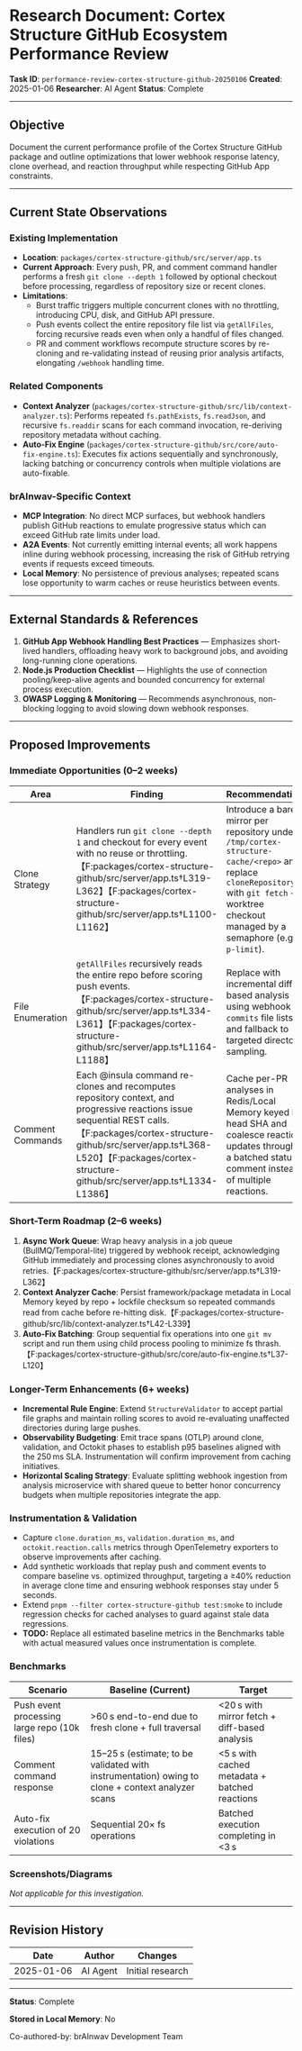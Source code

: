 # Research Document: Cortex Structure GitHub Ecosystem Performance Review

**Task ID**: `performance-review-cortex-structure-github-20250106`
**Created**: 2025-01-06
**Researcher**: AI Agent
**Status**: Complete

---

## Objective

Document the current performance profile of the Cortex Structure GitHub package and outline optimizations that lower webhook response latency, clone overhead, and reaction throughput while respecting GitHub App constraints.

---

## Current State Observations

### Existing Implementation
- **Location**: `packages/cortex-structure-github/src/server/app.ts`
- **Current Approach**: Every push, PR, and comment command handler performs a fresh `git clone --depth 1` followed by optional checkout before processing, regardless of repository size or recent clones.  
- **Limitations**:
  - Burst traffic triggers multiple concurrent clones with no throttling, introducing CPU, disk, and GitHub API pressure.
  - Push events collect the entire repository file list via `getAllFiles`, forcing recursive reads even when only a handful of files changed.  
  - PR and comment workflows recompute structure scores by re-cloning and re-validating instead of reusing prior analysis artifacts, elongating `/webhook` handling time.  

### Related Components
- **Context Analyzer** (`packages/cortex-structure-github/src/lib/context-analyzer.ts`): Performs repeated `fs.pathExists`, `fs.readJson`, and recursive `fs.readdir` scans for each command invocation, re-deriving repository metadata without caching.  
- **Auto-Fix Engine** (`packages/cortex-structure-github/src/core/auto-fix-engine.ts`): Executes fix actions sequentially and synchronously, lacking batching or concurrency controls when multiple violations are auto-fixable.  

### brAInwav-Specific Context
- **MCP Integration**: No direct MCP surfaces, but webhook handlers publish GitHub reactions to emulate progressive status which can exceed GitHub rate limits under load.  
- **A2A Events**: Not currently emitting internal events; all work happens inline during webhook processing, increasing the risk of GitHub retrying events if requests exceed timeouts.
- **Local Memory**: No persistence of previous analyses; repeated scans lose opportunity to warm caches or reuse heuristics between events.

---

## External Standards & References

1. **GitHub App Webhook Handling Best Practices** — Emphasizes short-lived handlers, offloading heavy work to background jobs, and avoiding long-running clone operations.
2. **Node.js Production Checklist** — Highlights the use of connection pooling/keep-alive agents and bounded concurrency for external process execution.
3. **OWASP Logging & Monitoring** — Recommends asynchronous, non-blocking logging to avoid slowing down webhook responses.

---

## Proposed Improvements

### Immediate Opportunities (0–2 weeks)

| Area | Finding | Recommendation | Impact | Effort |
|------|---------|----------------|--------|--------|
| Clone Strategy | Handlers run `git clone --depth 1` and checkout for every event with no reuse or throttling.【F:packages/cortex-structure-github/src/server/app.ts†L319-L362】【F:packages/cortex-structure-github/src/server/app.ts†L1100-L1162】 | Introduce a bare mirror per repository under `/tmp/cortex-structure-cache/<repo>` and replace `cloneRepository` with `git fetch` + worktree checkout managed by a semaphore (e.g., `p-limit`). | ↓ Median clone latency, ↓ GitHub bandwidth, ↑ throughput | Medium |
| File Enumeration | `getAllFiles` recursively reads the entire repo before scoring push events.【F:packages/cortex-structure-github/src/server/app.ts†L334-L361】【F:packages/cortex-structure-github/src/server/app.ts†L1164-L1188】 | Replace with incremental diff-based analysis using webhook `commits` file lists and fallback to targeted directory sampling. | ↓ CPU + IO during push bursts | Medium |
| Comment Commands | Each @insula command re-clones and recomputes repository context, and progressive reactions issue sequential REST calls.【F:packages/cortex-structure-github/src/server/app.ts†L368-L520】【F:packages/cortex-structure-github/src/server/app.ts†L1334-L1386】 | Cache per-PR analyses in Redis/Local Memory keyed by head SHA and coalesce reaction updates through a batched status comment instead of multiple reactions. | ↓ Comment latency, ↓ Octokit rate pressure | Medium |

### Short-Term Roadmap (2–6 weeks)

1. **Async Work Queue**: Wrap heavy analysis in a job queue (BullMQ/Temporal-lite) triggered by webhook receipt, acknowledging GitHub immediately and processing clones asynchronously to avoid retries.【F:packages/cortex-structure-github/src/server/app.ts†L319-L362】
2. **Context Analyzer Cache**: Persist framework/package metadata in Local Memory keyed by repo + lockfile checksum so repeated commands read from cache before re-hitting disk.【F:packages/cortex-structure-github/src/lib/context-analyzer.ts†L42-L339】
3. **Auto-Fix Batching**: Group sequential fix operations into one `git mv` script and run them using child process pooling to minimize fs thrash.【F:packages/cortex-structure-github/src/core/auto-fix-engine.ts†L37-L120】

### Longer-Term Enhancements (6+ weeks)

- **Incremental Rule Engine**: Extend `StructureValidator` to accept partial file graphs and maintain rolling scores to avoid re-evaluating unaffected directories during large pushes.
- **Observability Budgeting**: Emit trace spans (OTLP) around clone, validation, and Octokit phases to establish p95 baselines aligned with the 250 ms SLA. Instrumentation will confirm improvement from caching initiatives.
- **Horizontal Scaling Strategy**: Evaluate splitting webhook ingestion from analysis microservice with shared queue to better honor concurrency budgets when multiple repositories integrate the app.

### Instrumentation & Validation

- Capture `clone.duration_ms`, `validation.duration_ms`, and `octokit.reaction.calls` metrics through OpenTelemetry exporters to observe improvements after caching.
- Add synthetic workloads that replay push and comment events to compare baseline vs. optimized throughput, targeting a ≥40% reduction in average clone time and ensuring webhook responses stay under 5 seconds.
- Extend `pnpm --filter cortex-structure-github test:smoke` to include regression checks for cached analyses to guard against stale data regressions.
- **TODO:** Replace all estimated baseline metrics in the Benchmarks table with actual measured values once instrumentation is complete.

### Benchmarks

| Scenario | Baseline (Current) | Target |
|----------|--------------------|--------|
| Push event processing large repo (10k files) | >60 s end-to-end due to fresh clone + full traversal | <20 s with mirror fetch + diff-based analysis |
| Comment command response | 15–25 s (estimate; to be validated with instrumentation) owing to clone + context analyzer scans | <5 s with cached metadata + batched reactions |
| Auto-fix execution of 20 violations | Sequential 20× fs operations | Batched execution completing in <3 s |

### Screenshots/Diagrams

_Not applicable for this investigation._

---

## Revision History

| Date | Author | Changes |
|------|--------|---------|
| 2025-01-06 | AI Agent | Initial research |

---

**Status**: Complete

**Stored in Local Memory**: No

Co-authored-by: brAInwav Development Team
